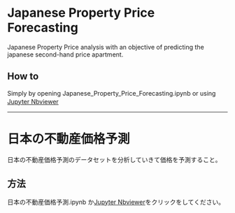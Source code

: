 # Japanese Property Price Forecasting

Japanese Property Price analysis with an objective of predicting the japanese second-hand price apartment.

## How to

Simply by opening Japanese_Property_Price_Forecasting.ipynb or using [Jupyter Nbviewer](https://nbviewer.org/github/ElieSDK/Japanese_Property_Price_Forecasting/blob/main/Japanese_Property_Price_Forecasting.ipynb)　

----------------------------------------------------------------------------------------

# 日本の不動産価格予測

日本の不動産価格予測のデータセットを分析していきて価格を予測すること。

## 方法

日本の不動産価格予測.ipynb か[Jupyter Nbviewer](https://nbviewer.org/github/ElieSDK/Japanese_Property_Price_Forecasting/blob/main/%E6%97%A5%E6%9C%AC%E3%81%AE%E4%B8%8D%E5%8B%95%E7%94%A3%E4%BE%A1%E6%A0%BC%E4%BA%88%E6%B8%AC.ipynb)をクリックをしてください。
